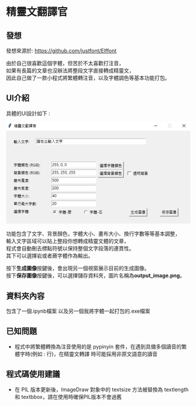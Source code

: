 # 精靈文翻譯官

## 發想

發想來源於: https://github.com/justfont/Elffont

由於自己很喜歡這個字體，但苦於不太喜歡打注音，  
如果有長篇的文章也沒辦法將整段文字直接轉成精靈文，  
因此自己做了一款小程式將繁體轉注音，以及字體調色等基本功能打包。  

## UI介紹

具體的UI設計如下 :

![程式介面](images/Elf_translator_example.png)


功能包含了文字、背景顏色，字體大小、畫布大小、換行字數等等基本調整，  
輸入文字區域可以貼上整段你想轉成精靈文體的文章，  
程式會自動刪去標點符號以保持整個文字段落的連貫性。  
其下可以選擇岩或者蕨字體作為輸出。

按下**生成圖像**按鍵後，會出現另一個視窗展示目前的生成圖像。  
按下**保存圖像**按鍵後，可以選擇儲存資料夾，圖片名稱為**output_image.png**。  

## 資料夾內容

包含了一個.ipynb檔案
以及另一個我將字體一起打包的.exe檔案

## 已知問題

- 程式中將繁體轉換為注音使用的是 pypinyin 套件，在遇到具備多個讀音的繁體字時(例如 : 行)，在精靈文轉譯
  時可能採用非原文語意的讀音

## 程式碼使用建議

- 在 PIL 版本更新後，ImageDraw 對象中的 textsize 方法被替換為 textlength 和 textbbox，請在使用時確保PIL版本不會過舊


